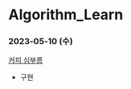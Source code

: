 # Algorithm_Learn
### 2023-05-10 (수)
[커피 심부름](https://school.programmers.co.kr/learn/courses/30/lessons/181837)
- 구현
